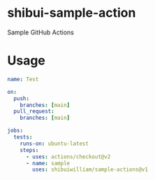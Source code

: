 # shibui-sample-action
Sample GitHub Actions

# Usage

```yaml
name: Test

on:
  push:
    branches: [main]
  pull_request:
    branches: [main]

jobs:
  tests:
    runs-on: ubuntu-latest
    steps:
      - uses: actions/checkout@v2
      - name: sample
        uses: shibuiwilliam/sample-actions@v1
```
